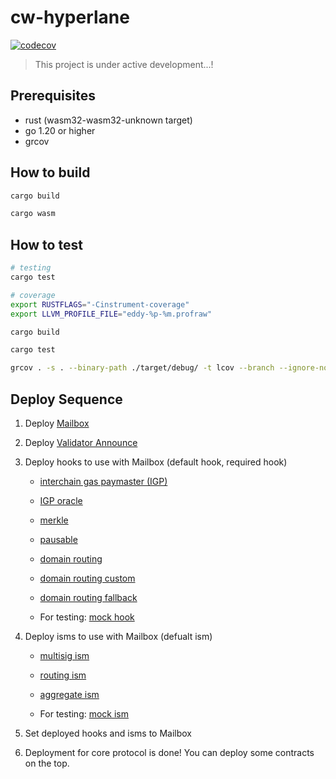 # cw-hyperlane

[![codecov](https://codecov.io/gh/many-things/cw-hyperlane/branch/main/graph/badge.svg?token=SGYE7FBTAO)](https://codecov.io/gh/many-things/cw-hyperlane)

> This project is under active development...!

## Prerequisites

- rust (wasm32-wasm32-unknown target)
- go 1.20 or higher
- grcov

## How to build

```bash
cargo build

cargo wasm
```

## How to test

```bash
# testing
cargo test

# coverage
export RUSTFLAGS="-Cinstrument-coverage"
export LLVM_PROFILE_FILE="eddy-%p-%m.profraw"

cargo build

cargo test

grcov . -s . --binary-path ./target/debug/ -t lcov --branch --ignore-not-existing -o ./target/debug/coverage/
```

## Deploy Sequence

1. Deploy [Mailbox](./contracts/core/mailbox)

2. Deploy [Validator Announce](./contracts/core/va)

3. Deploy hooks to use with Mailbox (default hook, required hook)

   - [interchain gas paymaster (IGP)](./contracts/igps/core)

   - [IGP oracle](./contracts/igps/oracle)

   - [merkle](./contracts/hooks/merkle)

   - [pausable](./contracts/hooks/pausable)

   - [domain routing](./contracts/hooks/routing)

   - [domain routing custom](./contracts/hooks/routing-custom)

   - [domain routing fallback](./contracts/hooks/routing-fallback)

   - For testing: [mock hook](./contracts/mocks/mock-hook)

4. Deploy isms to use with Mailbox (defualt ism)

   - [multisig ism](./contracts/isms/multisig)

   - [routing ism](./contracts/isms/routing)

   - [aggregate ism](./contracts/isms/aggregate)

   - For testing: [mock ism](./contracts/mocks/mock-ism)

5. Set deployed hooks and isms to Mailbox

6. Deployment for core protocol is done! You can deploy some contracts on the top.
